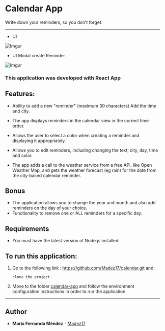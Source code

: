 # Calendar App

Write down your reminders, so you don't forget.

---

- UI

![Imgur](https://i.imgur.com/OiD35No.png)

- UI Modal create Reminder

![Imgur](https://i.imgur.com/tUPYat6.png)


### This application was developed with React App

## Features:

- Ability to add a new "reminder" (maximum 30 characters) Add the time and city.

- The app displays reminders in the calendar view in the correct time order.

- Allows the user to select a color when creating a reminder and displaying it appropriately.

- Allows you to edit reminders, including changing the text, city, day, time and color.

- The app adds a call to the weather service from a free API, like Open Weather Map, and gets the weather forecast (eg rain) for the date from the city-based calendar reminder.

## Bonus
- The application allows you to change the year and month and also add reminders on the day of your choice.
- Functionality to remove one or ALL reminders for a specific day.

## Requirements
- You must have the latest version of Node.js installed

## To run this application:

1. Go to the following link : https://github.com/Madez17/calendar.git and:
    ```
    clone the project.
    ```

2. Move to the folder [calendar-app](https://github.com/Madez17/calendar/tree/main/calendar-app) and follow the environment configuration instructions in order to run the application.


---


## Author
* **María Fernanda Méndez** - [Madez17](https://github.com/Madez17)
